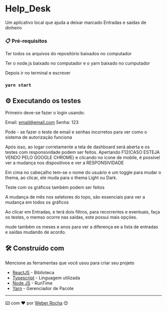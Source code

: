 # Help_Desk

Um aplicativo local que ajuda a deixar marcado Entradas e saídas de dinheiro

### 📋 Pré-requisitos

Ter todos os arquivos do repositório baixados no computador

Ter o node.js baixado no computador e o yarn baixado no cumputador

Depois ir no terminal e escrever 

### `yarn start`


## ⚙️ Executando os testes

Primeiro deve-se fazer o login usando:

Email: email@email.com
Senha: 123

Pode - se fazer o teste de email e senhas incorretos para ver como o sistema de autorização funciona

Após isso, ao logar corretamente a tela de dashboard será aberta e os testes com responsividade podem ser feitos. Apertando F12(CASO ESTEJA VENDO PELO GOOGLE CHROME) e clicando no icone de mobile, é possível ver a mudança nos dispositivos e ver a RESPONSIVIDADE

Em cima no cabeçalho tem-se o nome do usuário e um toggle para mudar o thema, ao clicar, ele muda para o thema Light ou Dark.

Teste com os gráficos também podem ser feitos

A mudança de mês nos seletores do topo, são essenciais para ver a mudança em todos os gráficos

Ao clicar em Entradas, e terá dois filtros, para recorrentes e eventuais, faça os testes, o memso ocorre nas saídas, este possui mais opções.

mude também os meses e anos para ver a diferença ee a lista de entradas e saídas mudando de acordo.


## 🛠️ Construído com

Mencione as ferramentas que você usou para criar seu projeto


* [ReactJS](https://github.com/facebook/create-react-app) - Biblioteca
* [Typescript](https://www.typescriptlang.org/docs/) - Linguagem utilizada
* [Node JS](https://nodejs.org/en/) - RunTime
* [Yarn](https://yarnpkg.com/) - Gerenciador de Pacote

---
⌨️ com ❤️ por [Weber Rocha](https://weberrocha.com) 😊
